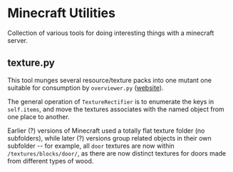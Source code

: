 # Minecraft Utilities

Collection of various tools for doing interesting things with a minecraft server.

## texture.py

This tool munges several resource/texture packs into one mutant one suitable
for consumption by `overviewer.py` ([website](https://overviewer.org)).

The general operation of `TextureRectifier` is to enumerate the keys in `self.items`, 
and move the textures associates with the named object from one place to another. 

Earlier (?) versions of Minecraft used a totally flat texture folder (no
subfolders), while later (?) versions  group related objects in their own
subfolder -- for example, all `door` textures are now within
`/textures/blocks/door/`, as there are now distinct textures for doors made
from different types of wood.
